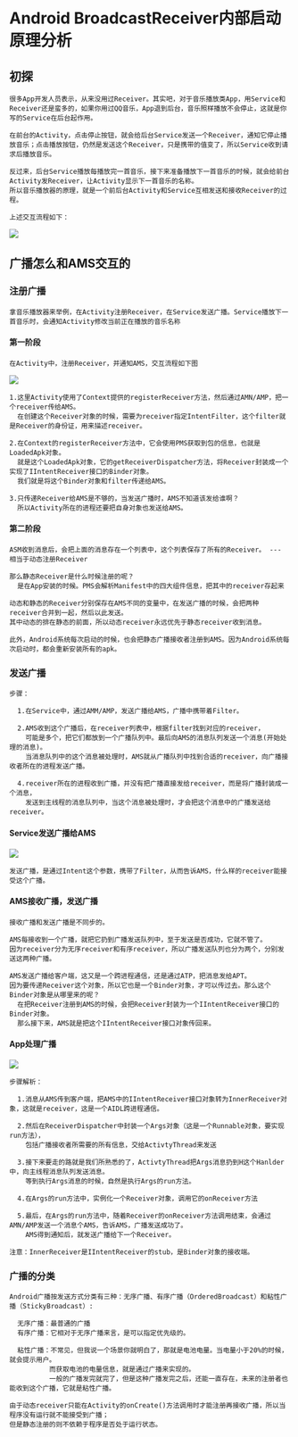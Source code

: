 # Android BroadcastReceiver内部启动原理分析
## 初探
```
很多App开发人员表示，从来没用过Receiver。其实吧，对于音乐播放类App，用Service和Receiver还是蛮多的，如果你用过QQ音乐，App退到后台，音乐照样播放不会停止，这就是你写的Service在后台起作用。

在前台的Activity，点击停止按钮，就会给后台Service发送一个Receiver，通知它停止播放音乐；点击播放按钮，仍然是发送这个Receiver，只是携带的值变了，所以Service收到请求后播放音乐。
  
反过来，后台Service播放每播放完一首音乐，接下来准备播放下一首音乐的时候，就会给前台Activity发Receiver，让Activity显示下一首音乐的名称。
所以音乐播放器的原理，就是一个前后台Activity和Service互相发送和接收Receiver的过程。

上述交互流程如下：
```
![](https://images2015.cnblogs.com/blog/13430/201705/13430-20170528113922032-677268609.png)
## 广播怎么和AMS交互的
### 注册广播
```
拿音乐播放器来举例，在Activity注册Receiver，在Service发送广播。Service播放下一首音乐时，会通知Activity修改当前正在播放的音乐名称
```
#### 第一阶段
```
在Activity中，注册Receiver，并通知AMS，交互流程如下图
```
![](https://images2015.cnblogs.com/blog/13430/201705/13430-20170520230632572-1837816098.png)
```
1.这里Activity使用了Context提供的registerReceiver方法，然后通过AMN/AMP，把一个receiver传给AMS。
  在创建这个Receiver对象的时候，需要为receiver指定IntentFilter，这个filter就是Receiver的身份证，用来描述receiver。
  
2.在Context的registerReceiver方法中，它会使用PMS获取到包的信息，也就是LoadedApk对象。
  就是这个LoadedApk对象，它的getReceiverDispatcher方法，将Receiver封装成一个实现了IIntentReceiver接口的Binder对象。
  我们就是将这个Binder对象和filter传递给AMS。
  
3.只传递Receiver给AMS是不够的，当发送广播时，AMS不知道该发给谁啊？
  所以Activity所在的进程还要把自身对象也发送给AMS。
```
#### 第二阶段
```
ASM收到消息后，会把上面的消息存在一个列表中，这个列表保存了所有的Receiver。 --- 相当于动态注册Receiver

那么静态Receiver是什么时候注册的呢？
  是在App安装的时候。PMS会解析Manifest中的四大组件信息，把其中的receiver存起来
  
动态和静态的Receiver分别保存在AMS不同的变量中，在发送广播的时候，会把两种receiver合并到一起，然后以此发送。
其中动态的排在静态的前面，所以动态receiver永远优先于静态receiver收到消息。
```
```
此外，Android系统每次启动的时候，也会把静态广播接收者注册到AMS。因为Android系统每次启动时，都会重新安装所有的apk。
```
### 发送广播
```
步骤：
  
  1.在Service中，通过AMM/AMP，发送广播给AMS，广播中携带着Filter。
  
  2.AMS收到这个广播后，在receiver列表中，根据filter找到对应的receiver，
    可能是多个，把它们都放到一个广播队列中。最后向AMS的消息队列发送一个消息(开始处理的消息)。
    当消息队列中的这个消息被处理时，AMS就从广播队列中找到合适的receiver，向广播接收者所在的进程发送广播。
  
  4.receiver所在的进程收到广播，并没有把广播直接发给receiver，而是将广播封装成一个消息，
    发送到主线程的消息队列中，当这个消息被处理时，才会把这个消息中的广播发送给receiver。
```
#### Service发送广播给AMS
![](https://images2015.cnblogs.com/blog/13430/201705/13430-20170520230643682-530204934.png)
```
发送广播，是通过Intent这个参数，携带了Filter，从而告诉AMS，什么样的receiver能接受这个广播。
```
#### AMS接收广播，发送广播
```
接收广播和发送广播是不同步的。

AMS每接收到一个广播，就把它扔到广播发送队列中，至于发送是否成功，它就不管了。
因为receiver分为无序receiver和有序receiver，所以广播发送队列也分为两个，分别发送这两种广播。

AMS发送广播给客户端，这又是一个跨进程通信，还是通过ATP，把消息发给APT。
因为要传递Receiver这个对象，所以它也是一个Binder对象，才可以传过去。那么这个Binder对象是从哪里来的呢？
  在把Receiver注册到AMS的时候，会把Receiver封装为一个IIntentReceiver接口的Binder对象。
  那么接下来，AMS就是把这个IIntentReceiver接口对象传回来。
```
#### App处理广播
![](https://images2015.cnblogs.com/blog/13430/201705/13430-20170520230652791-1362873866.png)
```
步骤解析：

  1.消息从AMS传到客户端，把AMS中的IIntentReceiver接口对象转为InnerReceiver对象，这就是receiver，这是一个AIDL跨进程通信。
  
  2.然后在ReceiverDispatcher中封装一个Args对象（这是一个Runnable对象，要实现run方法），
    包括广播接收者所需要的所有信息，交给ActivtyThread来发送

  3.接下来要走的路就是我们所熟悉的了，ActivtyThread把Args消息扔到H这个Hanlder中，向主线程消息队列发送消息。
    等到执行Args消息的时候，自然是执行Args的run方法。

  4.在Args的run方法中，实例化一个Receiver对象，调用它的onReceiver方法
  
  5.最后，在Args的run方法中，随着Receiver的onReceiver方法调用结束，会通过AMN/AMP发送一个消息个AMS，告诉AMS，广播发送成功了。
    AMS得到通知后，就发送广播给下一个Receiver。
    
注意：InnerReceiver是IIntentReceiver的stub，是Binder对象的接收端。
```
### 广播的分类
```
Android广播按发送方式分类有三种：无序广播、有序广播（OrderedBroadcast）和粘性广播（StickyBroadcast）:

  无序广播：最普通的广播
  有序广播：它相对于无序广播来言，是可以指定优先级的。
  
  粘性广播：不常见，但我说一个场景你就明白了，那就是电池电量。当电量小于20%的时候，就会提示用户。
          而获取电池的电量信息，就是通过广播来实现的。
          一般的广播发完就完了，但是这种广播发完之后，还能一直存在，未来的注册者也能收到这个广播，它就是粘性广播。
          
由于动态receiver只能在Activity的onCreate()方法调用时才能注册再接收广播，所以当程序没有运行就不能接受到广播；
但是静态注册的则不依赖于程序是否处于运行状态。
```





























































